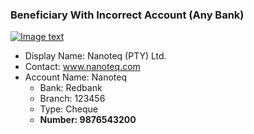 ### Beneficiary With Incorrect Account (Any Bank)

[![Image text]({{site.baseurl}}/assets/img/beneficiary_account_error.png)](https://preprod.nanoteq.com/any/qrinfo?qrstring=TlExMApOYW5vdGVxIChQVFkpIEx0ZC4Kd3d3Lm5hbm90ZXEuY29tCk5hbm90ZXEKUmVkYmFuawoxMjM0NTYKQ2hlcXVlCjk4NzY1NDMyMDAKMEJDREZHOQoxCgoKd3d3LmdyZWVuYmFuay5jb20KYW1QL2ZVVkcycVczM1NmT3N4akpIV2VKN0RiUlBlSUdoM1UwcXJqNmVMa0NKS3czLzZ4a3BjRExPUjRXUWdmb1BzTCtYMlpSWkdmcDRhQTVLdlgzclF3PQ==)

- Display Name: Nanoteq (PTY) Ltd.
- Contact: www.nanoteq.com
- Account Name: Nanoteq
  - Bank: Redbank
  - Branch: 123456
  - Type: Cheque
  - **Number: 9876543200**
